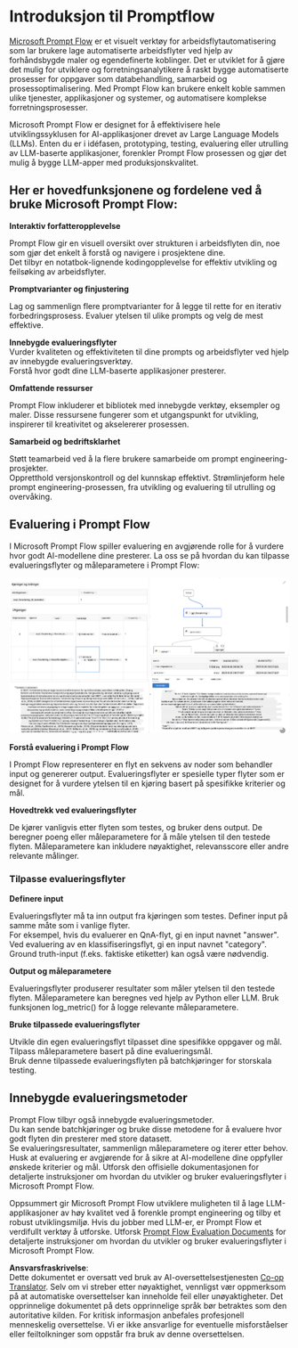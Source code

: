 <!--
CO_OP_TRANSLATOR_METADATA:
{
  "original_hash": "3cbe7629d254f1043193b7fe22524d55",
  "translation_date": "2025-05-09T15:14:27+00:00",
  "source_file": "md/01.Introduction/05/Promptflow.md",
  "language_code": "no"
}
-->
# **Introduksjon til Promptflow**

[Microsoft Prompt Flow](https://microsoft.github.io/promptflow/index.html?WT.mc_id=aiml-138114-kinfeylo) er et visuelt verktøy for arbeidsflytautomatisering som lar brukere lage automatiserte arbeidsflyter ved hjelp av forhåndsbygde maler og egendefinerte koblinger. Det er utviklet for å gjøre det mulig for utviklere og forretningsanalytikere å raskt bygge automatiserte prosesser for oppgaver som databehandling, samarbeid og prosessoptimalisering. Med Prompt Flow kan brukere enkelt koble sammen ulike tjenester, applikasjoner og systemer, og automatisere komplekse forretningsprosesser.

Microsoft Prompt Flow er designet for å effektivisere hele utviklingssyklusen for AI-applikasjoner drevet av Large Language Models (LLMs). Enten du er i idéfasen, prototyping, testing, evaluering eller utrulling av LLM-baserte applikasjoner, forenkler Prompt Flow prosessen og gjør det mulig å bygge LLM-apper med produksjonskvalitet.

## Her er hovedfunksjonene og fordelene ved å bruke Microsoft Prompt Flow:

**Interaktiv forfatteropplevelse**

Prompt Flow gir en visuell oversikt over strukturen i arbeidsflyten din, noe som gjør det enkelt å forstå og navigere i prosjektene dine.  
Det tilbyr en notatbok-lignende kodingopplevelse for effektiv utvikling og feilsøking av arbeidsflyter.

**Promptvarianter og finjustering**

Lag og sammenlign flere promptvarianter for å legge til rette for en iterativ forbedringsprosess. Evaluer ytelsen til ulike prompts og velg de mest effektive.

**Innebygde evalueringsflyter**  
Vurder kvaliteten og effektiviteten til dine prompts og arbeidsflyter ved hjelp av innebygde evalueringsverktøy.  
Forstå hvor godt dine LLM-baserte applikasjoner presterer.

**Omfattende ressurser**

Prompt Flow inkluderer et bibliotek med innebygde verktøy, eksempler og maler. Disse ressursene fungerer som et utgangspunkt for utvikling, inspirerer til kreativitet og akselererer prosessen.

**Samarbeid og bedriftsklarhet**

Støtt teamarbeid ved å la flere brukere samarbeide om prompt engineering-prosjekter.  
Oppretthold versjonskontroll og del kunnskap effektivt. Strømlinjeform hele prompt engineering-prosessen, fra utvikling og evaluering til utrulling og overvåking.

## Evaluering i Prompt Flow

I Microsoft Prompt Flow spiller evaluering en avgjørende rolle for å vurdere hvor godt AI-modellene dine presterer. La oss se på hvordan du kan tilpasse evalueringsflyter og måleparametere i Prompt Flow:

![PFVizualise](../../../../../translated_images/pfvisualize.93c453890f4088830217fa7308b1a589058ed499bbfff160c85676066b5cbf2d.no.png)

**Forstå evaluering i Prompt Flow**

I Prompt Flow representerer en flyt en sekvens av noder som behandler input og genererer output. Evalueringsflyter er spesielle typer flyter som er designet for å vurdere ytelsen til en kjøring basert på spesifikke kriterier og mål.

**Hovedtrekk ved evalueringsflyter**

De kjører vanligvis etter flyten som testes, og bruker dens output. De beregner poeng eller måleparametere for å måle ytelsen til den testede flyten. Måleparametere kan inkludere nøyaktighet, relevansscore eller andre relevante målinger.

### Tilpasse evalueringsflyter

**Definere input**

Evalueringsflyter må ta inn output fra kjøringen som testes. Definer input på samme måte som i vanlige flyter.  
For eksempel, hvis du evaluerer en QnA-flyt, gi en input navnet "answer". Ved evaluering av en klassifiseringsflyt, gi en input navnet "category". Ground truth-input (f.eks. faktiske etiketter) kan også være nødvendig.

**Output og måleparametere**

Evalueringsflyter produserer resultater som måler ytelsen til den testede flyten. Måleparametere kan beregnes ved hjelp av Python eller LLM. Bruk funksjonen log_metric() for å logge relevante måleparametere.

**Bruke tilpassede evalueringsflyter**

Utvikle din egen evalueringsflyt tilpasset dine spesifikke oppgaver og mål. Tilpass måleparametere basert på dine evalueringsmål.  
Bruk denne tilpassede evalueringsflyten på batchkjøringer for storskala testing.

## Innebygde evalueringsmetoder

Prompt Flow tilbyr også innebygde evalueringsmetoder.  
Du kan sende batchkjøringer og bruke disse metodene for å evaluere hvor godt flyten din presterer med store datasett.  
Se evalueringsresultater, sammenlign måleparametere og iterer etter behov.  
Husk at evaluering er avgjørende for å sikre at AI-modellene dine oppfyller ønskede kriterier og mål. Utforsk den offisielle dokumentasjonen for detaljerte instruksjoner om hvordan du utvikler og bruker evalueringsflyter i Microsoft Prompt Flow.

Oppsummert gir Microsoft Prompt Flow utviklere muligheten til å lage LLM-applikasjoner av høy kvalitet ved å forenkle prompt engineering og tilby et robust utviklingsmiljø. Hvis du jobber med LLM-er, er Prompt Flow et verdifullt verktøy å utforske. Utforsk [Prompt Flow Evaluation Documents](https://learn.microsoft.com/azure/machine-learning/prompt-flow/how-to-develop-an-evaluation-flow?view=azureml-api-2?WT.mc_id=aiml-138114-kinfeylo) for detaljerte instruksjoner om hvordan du utvikler og bruker evalueringsflyter i Microsoft Prompt Flow.

**Ansvarsfraskrivelse**:  
Dette dokumentet er oversatt ved bruk av AI-oversettelsestjenesten [Co-op Translator](https://github.com/Azure/co-op-translator). Selv om vi streber etter nøyaktighet, vennligst vær oppmerksom på at automatiske oversettelser kan inneholde feil eller unøyaktigheter. Det opprinnelige dokumentet på dets opprinnelige språk bør betraktes som den autoritative kilden. For kritisk informasjon anbefales profesjonell menneskelig oversettelse. Vi er ikke ansvarlige for eventuelle misforståelser eller feiltolkninger som oppstår fra bruk av denne oversettelsen.